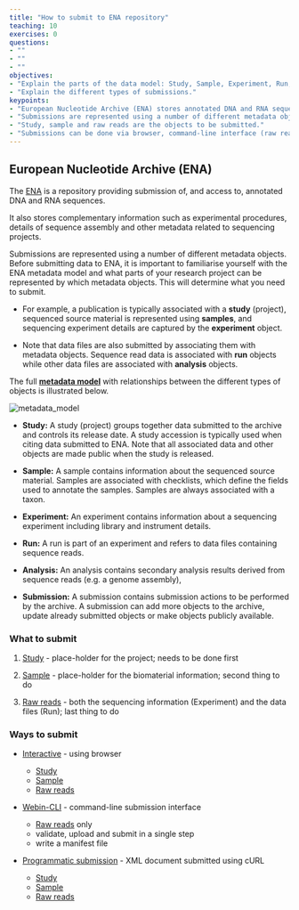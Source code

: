 ```yaml
---
title: "How to submit to ENA repository"
teaching: 10
exercises: 0
questions:
- ""
- ""
- ""
objectives:
- "Explain the parts of the data model: Study, Sample, Experiment, Run, Analysis."
- "Explain the different types of submissions."
keypoints:
- "European Nucleotide Archive (ENA) stores annotated DNA and RNA sequences."
- "Submissions are represented using a number of different metadata objects." 
- "Study, sample and raw reads are the objects to be submitted."
- "Submissions can be done via browser, command-line interface (raw reads only) or programmatically."
---
```

## European Nucleotide Archive (ENA)
The [ENA](https://www.ebi.ac.uk/ena/browser/home) is a repository providing submission of, and access to, annotated DNA and RNA sequences. 

It also stores complementary information such as experimental procedures, details of sequence assembly and other metadata related to sequencing projects.

Submissions are represented using a number of different metadata objects. Before submitting data to ENA, it is important to familiarise yourself with the ENA metadata model and what parts of your research project can be represented by which metadata objects. This will determine what you need to submit.

* For example, a publication is typically associated with a **study** (project), sequenced source material is represented using **samples**, and sequencing experiment details are captured by the **experiment** object.

* Note that data files are also submitted by associating them with metadata objects. Sequence read data is associated with **run** objects while other data files are associated with **analysis** objects. 

The full **[metadata model](https://ena-docs.readthedocs.io/en/latest/submit/general-guide/metadata.html)** with relationships between the different types of objects is illustrated below.

![metadata_model](https://nbisweden.github.io/module-repository-submission-dm-practices/fig/metadata_model.png)


* **Study:** A study (project) groups together data submitted to the archive and controls its release date. A study accession is typically used when citing data submitted to ENA. Note that all associated data and other objects are made public when the study is released.

* **Sample:** A sample contains information about the sequenced source material. Samples are associated with checklists, which define the fields used to annotate the samples. Samples are always associated with a taxon.

* **Experiment:** An experiment contains information about a sequencing experiment including library and instrument details.

* **Run:** A run is part of an experiment and refers to data files containing sequence reads.

* **Analysis:** An analysis contains secondary analysis results derived from sequence reads (e.g. a genome assembly),

* **Submission:** A submission contains submission actions to be performed by the archive. A submission can add more objects to the archive, update already submitted objects or make objects publicly available.

### What to submit
1. [Study](https://ena-docs.readthedocs.io/en/latest/submit/study.html) - place-holder for the project; needs to be done first

2. [Sample](https://ena-docs.readthedocs.io/en/latest/submit/samples.html) - place-holder for the biomaterial information; second thing to do

3. [Raw reads](https://ena-docs.readthedocs.io/en/latest/submit/reads.html) - both the sequencing information (Experiment) and the data files (Run); last thing to do

### Ways to submit
* [Interactive](https://ena-docs.readthedocs.io/en/latest/submit/general-guide/interactive.html) - using browser
    * [Study](https://ena-docs.readthedocs.io/en/latest/submit/study/interactive.html)
    * [Sample](https://ena-docs.readthedocs.io/en/latest/submit/samples/interactive.html)
    * [Raw reads](https://ena-docs.readthedocs.io/en/latest/submit/reads/interactive.html)

* [Webin-CLI](https://ena-docs.readthedocs.io/en/latest/submit/general-guide/webin-cli.html) - command-line submission interface
    * [Raw reads](https://ena-docs.readthedocs.io/en/latest/submit/reads/webin-cli.html) only
    * validate, upload and submit in a single step
    * write a manifest file

* [Programmatic submission](https://ena-docs.readthedocs.io/en/latest/submit/reads/programmatic.html) - XML document submitted using cURL
    * [Study](https://ena-docs.readthedocs.io/en/latest/submit/study/programmatic.html)
    * [Sample](https://ena-docs.readthedocs.io/en/latest/submit/samples/programmatic.html)
    * [Raw reads](https://ena-docs.readthedocs.io/en/latest/submit/reads/programmatic.html)
